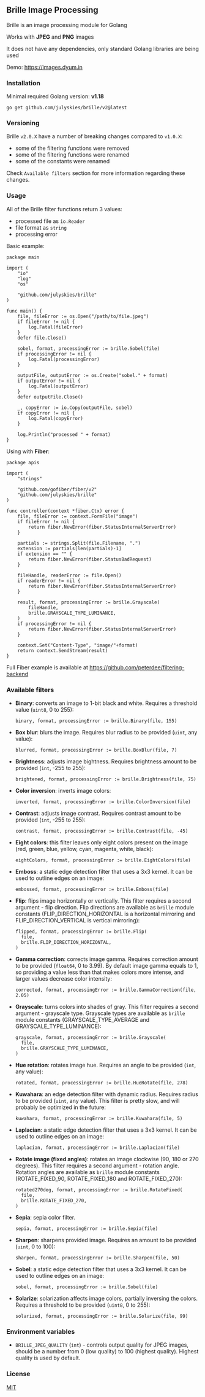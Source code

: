 ## Brille Image Processing

Brille is an image processing module for Golang

Works with **JPEG** and **PNG** images

It does not have any dependencies, only standard Golang libraries are being used

Demo: https://images.dyum.in

### Installation

Minimal required Golang version: **v1.18**

```shell script
go get github.com/julyskies/brille/v2@latest
```

### Versioning

Brille `v2.0.X` have a number of breaking changes compared to `v1.0.X`:
- some of the filtering functions were removed
- some of the filtering functions were renamed
- some of the constants were renamed

Check `Available filters` section for more information regarding these changes.

### Usage

All of the Brille filter functions return 3 values:
- processed file as `io.Reader`
- file format as `string`
- processing error 

Basic example:

```golang
package main

import (
	"io"
	"log"
	"os"

	"github.com/julyskies/brille"
)

func main() {
	file, fileError := os.Open("/path/to/file.jpeg")
	if fileError != nil {
		log.Fatal(fileError)
	}
	defer file.Close()

	sobel, format, processingError := brille.Sobel(file)
	if processingError != nil {
		log.Fatal(processingError)
	}

	outputFile, outputError := os.Create("sobel." + format)
	if outputError != nil {
		log.Fatal(outputError)
	}
	defer outputFile.Close()

	_, copyError := io.Copy(outputFile, sobel)
	if copyError != nil {
		log.Fatal(copyError)
	}
	
	log.Println("processed " + format)
}
```

Using with **Fiber**:

```golang
package apis

import (
	"strings"

	"github.com/gofiber/fiber/v2"
	"github.com/julyskies/brille"
)

func controller(context *fiber.Ctx) error {
	file, fileError := context.FormFile("image")
	if fileError != nil {
		return fiber.NewError(fiber.StatusInternalServerError)
	}

	partials := strings.Split(file.Filename, ".")
	extension := partials[len(partials)-1]
	if extension == "" {
		return fiber.NewError(fiber.StatusBadRequest)
	}

	fileHandle, readerError := file.Open()
	if readerError != nil {
		return fiber.NewError(fiber.StatusInternalServerError)
	}

	result, format, processingError := brille.Grayscale(
		fileHandle,
		brille.GRAYSCALE_TYPE_LUMINANCE,
	)
	if processingError != nil {
		return fiber.NewError(fiber.StatusInternalServerError)
	}

	context.Set("Content-Type", "image/"+format)
	return context.SendStream(result)
}
```

Full Fiber example is available at https://github.com/peterdee/filtering-backend

### Available filters

- **Binary**: converts an image to 1-bit black and white. Requires a threshold value (`uint8`, 0 to 255):

  ```golang
  binary, format, processingError := brille.Binary(file, 155)
  ```

- **Box blur**: blurs the image. Requires blur radius to be provided (`uint`, any value):

  ```golang
  blurred, format, processingError := brille.BoxBlur(file, 7)
  ```

- **Brightness**: adjusts image bightness. Requires brightness amount to be provided (`int`, -255 to 255):

  ```golang
  brightened, format, processingError := brille.Brightness(file, 75)
  ```

- **Color inversion**: inverts image colors:

  ```golang
  inverted, format, processingError := brille.ColorInversion(file)
  ```

- **Contrast**: adjusts image contrast. Requires contrast amount to be provided (`int`, -255 to 255):

  ```golang
  contrast, format, processingError := brille.Contrast(file, -45)
  ```

- **Eight colors**: this filter leaves only eight colors present on the image (red, green, blue, yellow, cyan, magenta, white, black):

  ```golang
  eightColors, format, processingError := brille.EightColors(file)
  ```

- **Emboss**: a static edge detection filter that uses a 3x3 kernel. It can be used to outline edges on an image:

  ```golang
  embossed, format, processingError := brille.Emboss(file)
  ```

- **Flip**: flips image horizontally or vertically. This filter requires a second argument - flip direction. Flip directions are available as `brille` module constants (FLIP_DIRECTION_HORIZONTAL is a horizontal mirroring and FLIP_DIRECTION_VERTICAL is vertical mirroring):

  ```golang
  flipped, format, processingError := brille.Flip(
    file,
    brille.FLIP_DIRECTION_HORIZONTAL,
  )
  ```

- **Gamma correction**: corrects image gamma. Requires correction amount to be provided (`float64`, 0 to 3.99). By default image gamma equals to 1, so providing a value less than that makes colors more intense, and larger values decrease color intensity:

  ```golang
  corrected, format, processingError := brille.GammaCorrection(file, 2.05)
  ```

- **Grayscale**: turns colors into shades of gray. This filter requires a second argument - grayscale type. Grayscale types are available as `brille` module constants (GRAYSCALE_TYPE_AVERAGE and GRAYSCALE_TYPE_LUMINANCE):

  ```golang
  grayscale, format, processingError := brille.Grayscale(
    file,
    brille.GRAYSCALE_TYPE_LUMINANCE,
  )
  ```

- **Hue rotation**: rotates image hue. Requires an angle to be provided (`int`, any value):

  ```golang
  rotated, format, processingError := brille.HueRotate(file, 278)
  ```

- **Kuwahara**: an edge detection filter with dynamic radius. Requires radius to be provided (`uint`, any value). This filter is pretty slow, and will probably be optimized in the future:

  ```golang
  kuwahara, format, processingError := brille.Kuwahara(file, 5)
  ```

- **Laplacian**: a static edge detection filter that uses a 3x3 kernel. It can be used to outline edges on an image:

  ```golang
  laplacian, format, processingError := brille.Laplacian(file)
  ```

- **Rotate image (fixed angles)**: rotates an image clockwise (90, 180 or 270 degrees). This filter requires a second argument - rotation angle. Rotation angles are available as `brille` module constants (ROTATE_FIXED_90, ROTATE_FIXED_180 and ROTATE_FIXED_270):

  ```golang
  rotated270deg, format, processingError := brille.RotateFixed(
    file,
    brille.ROTATE_FIXED_270,
  )
  ```

- **Sepia**: sepia color filter.

  ```golang
  sepia, format, processingError := brille.Sepia(file)
  ```

- **Sharpen**: sharpens provided image. Requires an amount to be provided (`uint`, 0 to 100):

  ```golang
  sharpen, format, processingError := brille.Sharpen(file, 50)
  ```

- **Sobel**: a static edge detection filter that uses a 3x3 kernel. It can be used to outline edges on an image:

  ```golang
  sobel, format, processingError := brille.Sobel(file)
  ```

- **Solarize**: solarization affects image colors, partially inversing the colors. Requires a threshold to be provided (`uint8`, 0 to 255):

  ```golang
  solarized, format, processingError := brille.Solarize(file, 99)
  ```

### Environment variables

- `BRILLE_JPEG_QUALITY` (`int`) - controls output quality for JPEG images, should be a number from 0 (low quality) to 100 (highest quality). Highest quality is used by default.

### License

[MIT](./LICENSE.md)

